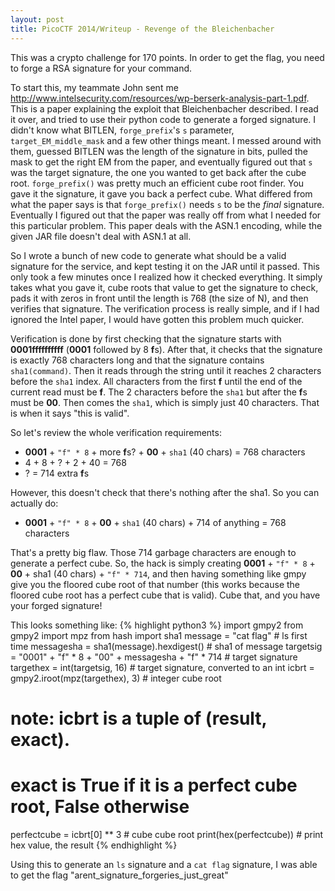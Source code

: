 ```yaml
---
layout: post
title: PicoCTF 2014/Writeup - Revenge of the Bleichenbacher
---
```

This was a crypto challenge for 170 points. In order to get the flag, you need to forge a RSA signature for your command.

To start this, my teammate John sent me http://www.intelsecurity.com/resources/wp-berserk-analysis-part-1.pdf. This is a paper explaining the exploit that Bleichenbacher described. I read it over, and tried to use their python code to generate a forged signature. I didn't know what BITLEN, `forge_prefix`'s `s` parameter, `target_EM_middle_mask` and a few other things meant. I messed around with them, guessed BITLEN was the length of the signature in bits, pulled the mask to get the right EM from the paper, and eventually figured out that `s` was the target signature, the one you wanted to get back after the cube root. `forge_prefix()` was pretty much an efficient cube root finder. You gave it the signature, it gave you back a perfect cube. What differed from what the paper says is that `forge_prefix()` needs `s` to be the *final* signature. Eventually I figured out that the paper was really off from what I needed for this particular problem. This paper deals with the ASN.1 encoding, while the given JAR file doesn't deal with ASN.1 at all.

So I wrote a bunch of new code to generate what should be a valid signature for the service, and kept testing it on the JAR until it passed. This only took a few minutes once I realized how it checked everything. It simply takes what you gave it, cube roots that value to get the signature to check, pads it with zeros in front until the length is 768 (the size of N), and then verifies that signature. The verification process is really simple, and if I had ignored the Intel paper, I would have gotten this problem much quicker.

Verification is done by first checking that the signature starts with **0001ffffffffff** (**0001** followed by 8 **f**s). After that, it checks that the signature is exactly 768 characters long and that the signature contains `sha1(command)`. Then it reads through the string until it reaches 2 characters before the `sha1` index. All characters from the first **f** until the end of the current read must be **f**. The 2 characters before the `sha1` but after the **f**s must be **00**. Then comes the `sha1`, which is simply just 40 characters. That is when it says "this is valid".

So let's review the whole verification requirements:

  - **0001** + `"f" * 8` + more **f**s? + **00** + `sha1` (40 chars) = 768 characters
  - 4 + 8 + ? + 2 + 40 = 768
  - ? = 714 extra **f**s

However, this doesn't check that there's nothing after the sha1. So you can actually do:

  - **0001** + `"f" * 8` + **00** + `sha1` (40 chars) + 714 of anything = 768 characters
  
That's a pretty big flaw. Those 714 garbage characters are enough to generate a perfect cube. So, the hack is simply creating **0001** + `"f" * 8` + **00** + sha1 (40 chars) + `"f" * 714`, and then having something like gmpy give you the floored cube root of that number (this works because the floored cube root has a perfect cube that is valid). Cube that, and you have your forged signature!

This looks something like:
{% highlight python3 %}
import gmpy2
from gmpy2 import mpz
from hash import sha1
message = "cat flag" # ls first time
messagesha = sha1(message).hexdigest() # sha1 of message
targetsig = "0001" + "f" * 8 + "00" + messagesha + "f" * 714 # target signature
targethex = int(targetsig, 16) # target signature, converted to an int
icbrt = gmpy2.iroot(mpz(targethex), 3) # integer cube root
# note: icbrt is a tuple of (result, exact).
# exact is True if it is a perfect cube root, False otherwise
perfectcube = icbrt[0] ** 3 # cube cube root
print(hex(perfectcube)) # print hex value, the result
{% endhighlight %}

Using this to generate an `ls` signature and a `cat flag` signature, I was able to get the flag "arent_signature_forgeries_just_great"
